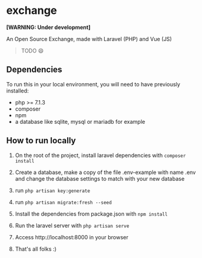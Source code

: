 # exchange
**[WARNING: Under development]**

An Open Source Exchange, made with Laravel (PHP) and Vue (JS)

> TODO :smile:

## Dependencies
To run this in your local environment, you will need to have previously installed:
- php >= 7.1.3
- composer
- npm
- a database like sqlite, mysql or mariadb for example

## How to run locally
1. On the root of the project, install laravel dependencies with ```composer install```

2. Create a database, make a copy of the file .env-example with name .env and change the database settings to match with your new database

3. run ```php artisan key:generate```

4. run ```php artisan migrate:fresh --seed```

5. Install the dependencies from package.json with ```npm install```

6. Run the laravel server with ```php artisan serve```

7. Access http://localhost:8000 in your browser

8. That's all folks :)
